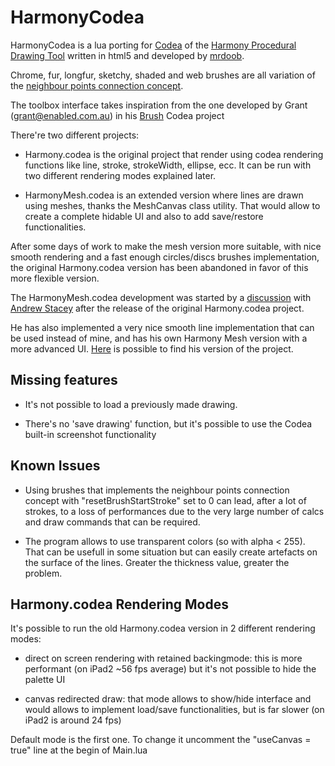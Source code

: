 HarmonyCodea
=============

HarmonyCodea is a lua porting for [Codea](http://twolivesleft.com/Codea/) of the [Harmony Procedural Drawing Tool](http://mrdoob.com/projects/harmony/)
written in html5 and developed by [mrdoob](http://mrdoob.com/). 
 
Chrome, fur, longfur, sketchy, shaded and web brushes are all variation of the [neighbour points connection concept](http://www.zefrank.com/scribbler/about.html).

The toolbox interface takes inspiration from the one developed by Grant (grant@enabled.com.au) in his [Brush](http://twolivesleft.com/Codea/Talk/discussion/comment/5649#Comment_5649) 
Codea project

There're two different projects:

- Harmony.codea is the original project that render using codea rendering functions like line, stroke, strokeWidth,
ellipse, ecc. It can be run with two different rendering modes explained later.

- HarmonyMesh.codea is an extended version where lines are drawn using meshes, thanks the MeshCanvas class utility. 
That would allow to create a complete hidable UI and also to add save/restore functionalities.

After some days of work to make the mesh version more suitable, with nice smooth rendering and a fast enough 
circles/discs brushes implementation, the original Harmony.codea version has been abandoned in favor of this more 
flexible version.

The HarmonyMesh.codea development was started by a [discussion](http://twolivesleft.com/Codea/Talk/discussion/1530/harmony.codea-a-procedural-drawing-tool/p1) 
with [Andrew Stacey](http://www.math.ntnu.no/~stacey/) after the release of the original Harmony.codea project.

He has also implemented a very nice smooth line implementation that can be used instead of mine, and has his own 
Harmony Mesh version with a more advanced UI. [Here](http://www.math.ntnu.no/~stacey/code/) is possible to find 
his version of the project.

Missing features
----------------

- It's not possible to load a previously made drawing.

- There's no 'save drawing' function, but it's possible to use the Codea built-in screenshot functionality

Known Issues
------------

- Using brushes that implements the neighbour points connection concept with "resetBrushStartStroke" set to 0 
can lead, after a lot of strokes, to a loss of performances due to the very large number of calcs and draw 
commands that can be required.

- The program allows to use transparent colors (so with alpha < 255). That can be usefull in some situation but
can easily create artefacts on the surface of the lines. Greater the thickness value, greater the problem.

Harmony.codea Rendering Modes
-----------------------------

It's possible to run the old Harmony.codea version in 2 different rendering modes:

- direct on screen rendering with retained backingmode: this is more performant (on iPad2 ~56 fps average) but it's not possible to hide the palette UI

- canvas redirected draw: that mode allows to show/hide interface and would allows to implement load/save functionalities, but is far slower (on iPad2 
is around 24 fps)

Default mode is the first one. To change it uncomment the "useCanvas = true" line at the begin of Main.lua
